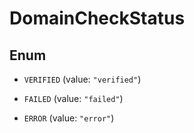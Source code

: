 

# DomainCheckStatus

## Enum


* `VERIFIED` (value: `"verified"`)

* `FAILED` (value: `"failed"`)

* `ERROR` (value: `"error"`)




